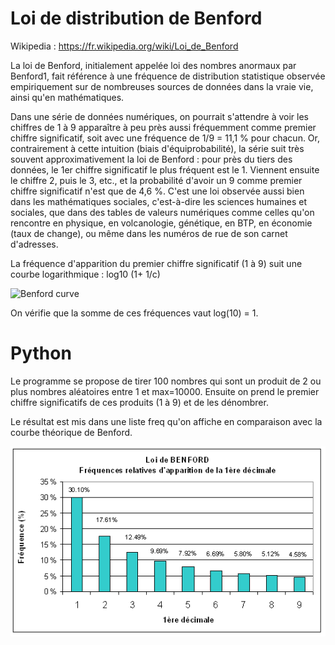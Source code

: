 # Loi de distribution de Benford

Wikipedia : https://fr.wikipedia.org/wiki/Loi_de_Benford

La loi de Benford, initialement appelée loi des nombres anormaux par Benford1, fait référence à une fréquence de distribution statistique observée empiriquement sur de nombreuses sources de données dans la vraie vie, ainsi qu'en mathématiques.

Dans une série de données numériques, on pourrait s'attendre à voir les chiffres de 1 à 9 apparaître à peu près aussi fréquemment comme premier chiffre significatif, soit avec une fréquence de 1/9 = 11,1 % pour chacun. Or, contrairement à cette intuition (biais d'équiprobabilité), la série suit très souvent approximativement la loi de Benford : pour près du tiers des données, le 1er chiffre significatif le plus fréquent est le 1. Viennent ensuite le chiffre 2, puis le 3, etc., et la probabilité d'avoir un 9 comme premier chiffre significatif n'est que de 4,6 %. C'est une loi observée aussi bien dans les mathématiques sociales, c'est-à-dire les sciences humaines et sociales, que dans des tables de valeurs numériques comme celles qu'on rencontre en physique, en volcanologie, génétique, en BTP, en économie (taux de change), ou même dans les numéros de rue de son carnet d'adresses.

La fréquence d'apparition du premier chiffre significatif (1 à 9) suit une courbe logarithmique : log10 (1+ 1/c)
  
![Benford curve](https://upload.wikimedia.org/wikipedia/commons/b/b7/Loi_de_Benford_freq_relat.PNG)  

On vérifie que la somme de ces fréquences vaut log(10) = 1.

# Python

Le programme se propose de tirer 100 nombres qui sont un produit de 2 ou plus nombres aléatoires entre 1 et max=10000.
Ensuite on prend le premier chiffre significatifs de ces produits (1 à 9) et de les dénombrer.

Le résultat est mis dans une liste freq qu'on affiche en comparaison avec la courbe théorique de Benford.

![Benford curve](Loi_de_Benford_freq_relat.PNG) 


